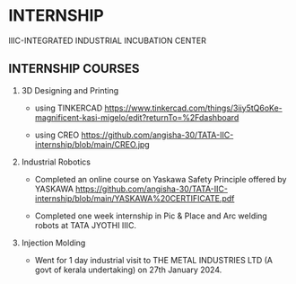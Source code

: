 # INTERNSHIP

IIIC-INTEGRATED INDUSTRIAL INCUBATION CENTER

## INTERNSHIP COURSES
1. 3D Designing and Printing

   - using TINKERCAD
   https://www.tinkercad.com/things/3iiy5tQ6oKe-magnificent-kasi-migelo/edit?returnTo=%2Fdashboard

   - using CREO
   https://github.com/angisha-30/TATA-IIC-internship/blob/main/CREO.jpg

2. Industrial Robotics

   - Completed an online course on Yaskawa Safety Principle offered by YASKAWA
    https://github.com/angisha-30/TATA-IIC-internship/blob/main/YASKAWA%20CERTIFICATE.pdf

   - Completed one week internship in Pic & Place and Arc welding robots at TATA JYOTHI IIIC.

3. Injection Molding

   - Went for 1 day industrial visit to THE METAL INDUSTRIES LTD (A govt of kerala undertaking) on 27th January 2024.
   
     
   
